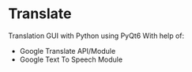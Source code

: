 # Translate
Translation GUI with Python using PyQt6
With help of:
  - Google Translate API/Module
  - Google Text To Speech Module
